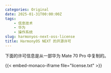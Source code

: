 ```yaml
---
categories: Original
date: 2025-01-31T00:00:00Z
tags:
    - 信息技术
    - 华为
    - 操作系统
slug: harmonyos-next-oss-license
title: HarmonyOS NEXT 的开源许可
---
```


下面的许可信息是从一部华为 Mate 70 Pro 中复制的。

{{< embed-monaco-iframe file="license.txt" >}}

